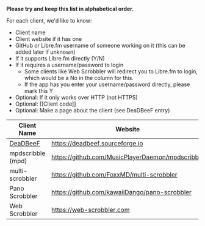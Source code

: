 **Please try and keep this list in alphabetical order.**

For each client, we'd like to know:

* Client name
* Client website if it has one
* GitHub or Libre.fm username of someone working on it (this can be added later if unknown) 
* If it supports Libre.fm directly (Y/N)
* If it requires a username/password to login
  * Some clients like Web Scrobbler will redirect you to Libre.fm to login, which would be a No in the column for this. 
  * If the app has you enter your username/password directly, please mark this Y
* Optional: If it only works over HTTP (not HTTPS)
* Optional: [[Client code]]
* Optional: Make a page about the client (see DeaDBeeF entry)

<!-- Keep URLs reasonable short, link to them if needed) --> 

| Client Name | Website | Developer Username | Libre.fm supported? | Username/Password? | HTTP-Only? | Client Code | 
| ------------| ------- | ------------------ | ------------------- | ------------------ | ----------- |  ----------- | 
| [DeaDBeeF](DeaDBeeF) | https://deadbeef.sourceforge.io | N/A | Yes | Yes | ? | ddb | 
| mpdscribble (mpd) | https://github.com/MusicPlayerDaemon/mpdscribble | @MaxKellermann | Yes | Yes | No | mdc |
| multi-scrobbler | https://github.com/FoxxMD/multi-scrobbler | @FoxxMD | No | No | ? | N/A |
| Pano Scrobbler | https://github.com/kawaiiDango/pano-scrobbler | @kawaiiDango | Yes | No | Yes | pns |
| Web Scrobbler | https://web-scrobbler.com | N/A | Yes | No | ? | N/A |
